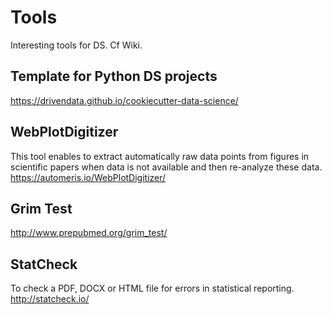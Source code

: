 # Tools
Interesting tools for DS. Cf Wiki.

## Template for Python DS projects
https://drivendata.github.io/cookiecutter-data-science/

## WebPlotDigitizer
This tool enables to extract automatically raw data points from figures in scientific papers when data is not available and then re-analyze these data.
https://automeris.io/WebPlotDigitizer/

## Grim Test
http://www.prepubmed.org/grim_test/

## StatCheck
To check a PDF, DOCX or HTML file for errors in statistical reporting.
http://statcheck.io/
